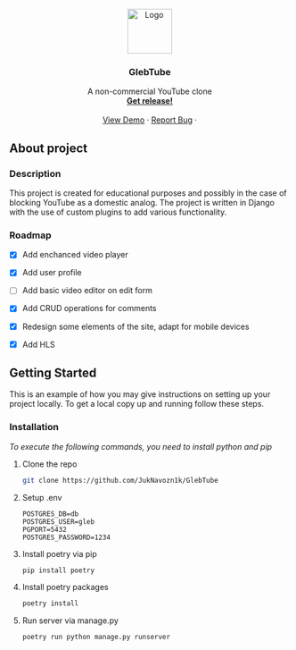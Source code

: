 
<!-- PROJECT LOGO -->
<br />
<div align="center">
  <a href="https://www.youtube.com/watch?v=dQw4w9WgXcQ">
    <img src="https://upload.wikimedia.org/wikipedia/commons/3/3f/Israeli_blue_Star_of_David.png" alt="Logo" width="80" height="80">
  </a>

  <h3 align="center">GlebTube</h3>

  <p align="center">
    A non-commercial YouTube clone
    <br/>
    <a href="https://github.com/JukNavozn1k/GlebTube/releases"><strong>Get release!</strong></a>
    <br />
    <br />
    <a href="https://www.youtube.com/watch?v=dQw4w9WgXcQ">View Demo</a>
    ·
    <a href="https://github.com/JukNavozn1k/GlebTube/issues">Report Bug</a>
    ·
  </p>
</div>



## About project

### Description
This project is created for educational purposes and possibly in the case of blocking YouTube as a domestic analog. 
The project is written in Django with the use of custom plugins to add various functionality. 

### Roadmap

- [x] Add enchanced video player
- [x] Add user profile
- [ ] Add basic video editor on edit form
- [x] Add CRUD operations for comments
- [x] Redesign some elements of the site, adapt for mobile devices
- [x] Add HLS


<!-- GETTING STARTED -->
## Getting Started


This is an example of how you may give instructions on setting up your project locally.
To get a local copy up and running follow these steps.




### Installation

_To execute the following commands, you need to install python and pip_

1. Clone the repo
   ```sh
   git clone https://github.com/JukNavozn1k/GlebTube
   ```
2. Setup .env
   ```
   POSTGRES_DB=db
   POSTGRES_USER=gleb
   PGPORT=5432
   POSTGRES_PASSWORD=1234
   ```
2. Install poetry via pip
   ```pip
   pip install poetry
   ```
3. Install poetry packages
   ```python
   poetry install
   ```
4. Run server via manage.py
   ```python
   poetry run python manage.py runserver
   ```

